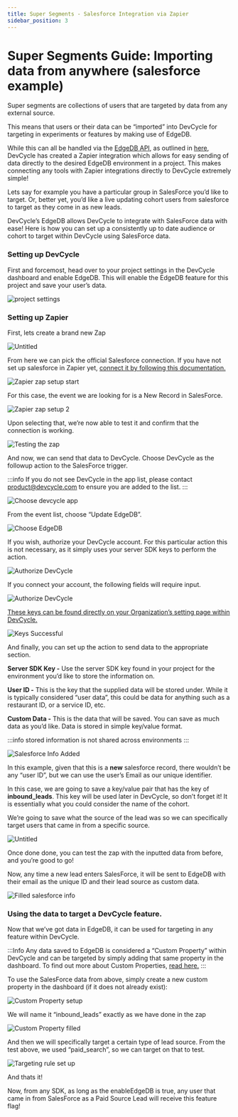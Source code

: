 ```yaml
---
title: Super Segments - Salesforce Integration via Zapier
sidebar_position: 3
---
```


# Super Segments Guide: Importing data from anywhere (salesforce example)

Super segments are collections of users that are targeted by data from any external source. 

This means that users or their data can be “imported” into DevCycle for targeting in experiments or features by making use of EdgeDB. 

While this can all be handled via the [EdgeDB API](https://docs.devcycle.com/bucketing-api/#tag/EdgeDB), as outlined in [here](url), DevCycle has created a Zapier integration which allows for easy sending of data directly to the desired EdgeDB environment in a project. This makes connecting any tools with Zapier integrations directly to DevCycle extremely simple!

Lets say for example you have a particular group in SalesForce you’d like to target. Or, better yet, you’d like a live updating cohort users from salesforce to target as they come in as new leads.

DevCycle’s EdgeDB allows DevCycle to integrate with SalesForce data with ease! Here is how you can set up a consistently up to date audience or cohort to target within DevCycle using SalesForce data.

### Setting up DevCycle

First and forcemost, head over to your project settings in the DevCycle dashboard and enable EdgeDB. This will enable the EdgeDB feature for this project and save your user’s data. 

![project settings](/sept_6_2022_zapier_guide_0.png)

### Setting up Zapier

First, lets create a brand new Zap

![Untitled](/sept_6_2022_zapier_guide_1.png)

From here we can pick the official Salesforce connection. If you have not set up salesforce in Zapier yet, [connect it by following this documentation.](https://zapier.com/help/doc/how-get-started-salesforce-zapier)

![Zapier zap setup start](/sept_6_2022_zapier_guide_2.png)

For this case, the event we are looking for is a New Record in SalesForce.

![Zapier zap setup 2](/sept_6_2022_zapier_guide_3.png)

Upon selecting that, we’re now able to test it and confirm that the connection is working.

![Testing the zap](/sept_6_2022_zapier_guide_4.png)

And now, we can send that data to DevCycle. Choose DevCycle as the followup action to the SalesForce trigger. 

:::info 
If you do not see DevCycle in the app list, please contact product@devcycle.com to ensure you are added to the list. 
:::

![Choose devcycle app](/sept_6_2022_zapier_guide_5.png)

From the event list, choose “Update EdgeDB”.

![Choose EdgeDB](/sept_6_2022_zapier_guide_6.png)

If you wish, authorize your DevCycle account. For this particular action this is not necessary, as it simply uses your server SDK keys to perform the action. 

![Authorize DevCycle](/sept_6_2022_zapier_guide_7.png)

If you connect your account, the following fields will require input.

![Authorize DevCycle](/sept_6_2022_zapier_guide_8.png)

[These keys can be found directly on your Organization’s setting page within DevCycle.](https://docs.devcycle.com/docs/home/feature-management/organizing-your-flags-and-variables/api-and-sdk-keys)

![Keys Successful](/sept_6_2022_zapier_guide_9.png)

And finally, you can set up the action to send data to the appropriate section. 

**Server SDK Key -** Use the server SDK key found in your project for the environment you’d like to store the information on. 

**User ID -** This is the key that the supplied data will be stored under. While it is typically considered “user data”, this could be data for anything such as a restaurant ID, or a service ID, etc. 

**Custom Data -** This is the data that will be saved. You can save as much data as you’d like. Data is stored in simple key/value format.

:::info 
stored information is not shared across environments 
:::

![Salesforce Info Added](/sept_6_2022_zapier_guide_10.png)

In this example, given that this is a **new** salesforce record, there wouldn’t be any “user ID”, but we can use the user’s Email as our unique identifier.

In this case, we are going to save a key/value pair that has the key of **inbound_leads**. This key will be used later in DevCycle, so don’t forget it! It is essentially what you could consider the name of the cohort.

We’re going to save what the source of the lead was so we can specifically target users that came in from a specific source.

![Untitled](/sept_6_2022_zapier_guide_11.png)

Once done done, you can test the zap with the inputted data from before, and you’re good to go!

Now, any time a new lead enters SalesForce, it will be sent to EdgeDB with their email as the unique ID and their lead source as custom data.

![Filled salesforce info](/sept_6_2022_zapier_guide_12.png)

### Using the data to target a DevCycle feature.

Now that we’ve got data in EdgeDB, it can be used for targeting in any feature within DevCycle.

:::Info 
Any data saved to EdgeDB is considered a “Custom Property” within DevCycle and can be targeted by simply adding that same property in the dashboard. To find out more about Custom Properties, [read here.](https://docs.devcycle.com/docs/home/feature-management/features-and-variables/custom-properties) 
:::

To use the SalesForce data from above, simply create a new custom property in the dashboard (if it does not already exist):

![Custom Property setup](/sept_6_2022_zapier_guide_13.png)

We will name it “inbound_leads” exactly as we have done in the zap

![Custom Property filled](/sept_6_2022_zapier_guide_14.png)

And then we will specifically target a certain type of lead source. From the test above, we used “paid_search”, so we can target on that to test.

![Targeting rule set up](/sept_6_2022_zapier_guide_15.png)

And thats it!

Now, from any SDK, as long as the enableEdgeDB is true, any user that came in from SalesForce as a Paid Source Lead will receive this feature flag!